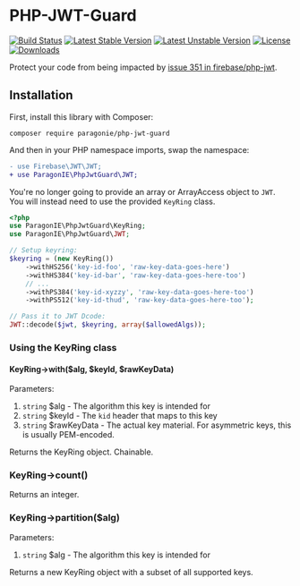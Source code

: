 # PHP-JWT-Guard

[![Build Status](https://github.com/paragonie/php-jwt-guard/actions/workflows/ci.yml/badge.svg)](https://github.com/paragonie/php-jwt-guard/actions)
[![Latest Stable Version](https://poser.pugx.org/paragonie/php-jwt-guard/v/stable)](https://packagist.org/packages/paragonie/php-jwt-guard)
[![Latest Unstable Version](https://poser.pugx.org/paragonie/php-jwt-guard/v/unstable)](https://packagist.org/packages/paragonie/php-jwt-guard)
[![License](https://poser.pugx.org/paragonie/php-jwt-guard/license)](https://packagist.org/packages/paragonie/php-jwt-guard)
[![Downloads](https://img.shields.io/packagist/dt/paragonie/php-jwt-guard.svg)](https://packagist.org/packages/paragonie/php-jwt-guard)


Protect your code from being impacted by 
[issue 351 in firebase/php-jwt](https://github.com/firebase/php-jwt/issues/351).  

## Installation

First, install this library with Composer:

```terminal
composer require paragonie/php-jwt-guard
```

And then in your PHP namespace imports, swap the namespace:

```diff
- use Firebase\JWT\JWT;
+ use ParagonIE\PhpJwtGuard\JWT;
```

You're no longer going to provide an array or ArrayAccess object
to `JWT`. You will instead need to use the provided `KeyRing` class.

```php
<?php
use ParagonIE\PhpJwtGuard\KeyRing;
use ParagonIE\PhpJwtGuard\JWT;

// Setup keyring:
$keyring = (new KeyRing())
    ->withHS256('key-id-foo', 'raw-key-data-goes-here')
    ->withHS384('key-id-bar', 'raw-key-data-goes-here-too')
    // ...
    ->withPS384('key-id-xyzzy', 'raw-key-data-goes-here-too')
    ->withPS512('key-id-thud', 'raw-key-data-goes-here-too');

// Pass it to JWT Dcode:
JWT::decode($jwt, $keyring, array($allowedAlgs));
```

### Using the KeyRing class

#### KeyRing->with($alg, $keyId, $rawKeyData)

Parameters:

1. `string` $alg - The algorithm this key is intended for
2. `string` $keyId - The `kid` header that maps to this key
3. `string` $rawKeyData - The actual key material. For asymmetric keys,
   this is usually PEM-encoded.

Returns the KeyRing object. Chainable.

### KeyRing->count()

Returns an integer.

### KeyRing->partition($alg)

Parameters:

1. `string` $alg - The algorithm this key is intended for

Returns a new KeyRing object with a subset of all supported keys.
